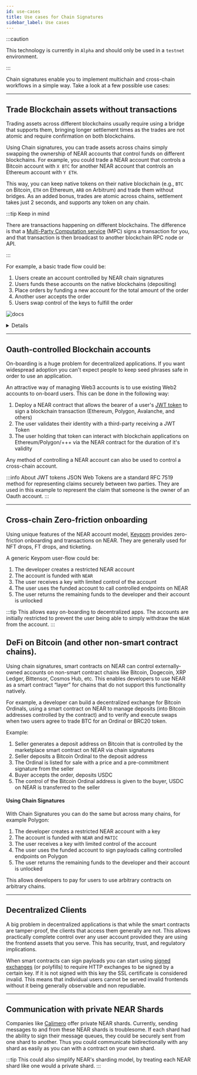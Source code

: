 ```yaml
---
id: use-cases
title: Use cases for Chain Signatures
sidebar_label: Use cases
---
```


:::caution

This technology is currently in `Alpha` and should only be used in a `testnet` environment.

:::

Chain signatures enable you to implement multichain and cross-chain workflows in a simple way.
Take a look at a few possible use cases:

---

## Trade Blockchain assets without transactions

Trading assets across different blockchains usually require using a bridge that supports them, bringing longer settlement times as the trades are not atomic and require confirmation on both blockchains.

Using Chain signatures, you can trade assets across chains simply swapping the ownership of NEAR accounts that control funds on different blockchains. For example, you could trade a NEAR account that controls a Bitcoin account with `X BTC` for another NEAR account that controls an Ethereum account with `Y ETH`.

This way, you can keep native tokens on their native blockchain (e.g., `BTC` on Bitcoin, `ETH` on Ethereum, `ARB` on Arbitrum) and trade them without bridges.
As an added bonus, trades are atomic across chains, settlement takes just 2 seconds, and supports any token on any chain.

:::tip Keep in mind

 There are transactions happening on different blockchains.
 The difference is that a [Multi-Party Computation service](../chain-signatures.md#multi-party-computation-service) (MPC) signs a transaction for you, and that transaction is then broadcast to another blockchain RPC node or API.

:::

For example, a basic trade flow could be:

1. Users create an account controlled by NEAR chain signatures
2. Users funds these accounts on the native blockchains (depositing)
3. Place orders by funding a new account for the total amount of the order
4. Another user accepts the order
5. Users swap control of the keys to fulfill the order

![docs](/docs/native-cross-chain.png)

<details>
- User A has `ETH` on the Ethereum blockchain, and wants to buy native Bitcoin
- User B wants to sell Bitcoin for Ethereum

**Steps**

1. User B, using NEAR, creates and funds a new account on Bitcoin with 1 `BTC`
2. User B, using the spot marketplace smart contract, signs a transaction to create a limit order. This transfers control of the Bitcoin account to the smart contract
3. User A creates a batch transaction with two steps
    - Creating and funding a new Ethereum account with 10 `ETH`
    - Accepting the order and atomically swapping control of the accounts
4. User A takes ownership of the Bitcoin account with 1 `BTC`, and User B takes ownership of the Ethereum account with 10 `ETH`
5. User A and B can _"withdraw"_ their asset from the order by transferring the assets to their respective _"main"_ accounts
</details>

---

## Oauth-controlled Blockchain accounts

On-boarding is a huge problem for decentralized applications. If you want widespread adoption you can't expect people to keep seed phrases safe in order to use an application.

An attractive way of managing Web3 accounts is to use existing Web2 accounts to on-board users. This can be done in the following way:

1. Deploy a NEAR contract that allows the bearer of a user's [JWT token](https://jwt.io/) to sign a blockchain transaction (Ethereum, Polygon, Avalanche, and others)
2. The user validates their identity with a third-party receiving a JWT Token
3. The user holding that token can interact with blockchain applications on Ethereum/Polygon/+++ via the NEAR contract for the duration of it's validity

Any method of controlling a NEAR account can also be used to control a cross-chain account.

:::info About JWT tokens
JSON Web Tokens are a standard RFC 7519 method for representing claims securely between two parties. They are used in this example to represent the claim that someone is the owner of an Oauth account.
:::

---

## Cross-chain Zero-friction onboarding

Using unique features of the NEAR account model, [Keypom](https://keypom.xyz/) provides zero-friction onboarding and transactions on NEAR. They are generally used for NFT drops, FT drops, and ticketing.

A generic Keypom user-flow could be: 

1. The developer creates a restricted NEAR account
2. The account is funded with `NEAR`
3. The user receives a key with limited control of the account
4. The user uses the funded account to call controlled endpoints on NEAR
5. The user returns the remaining funds to the developer and their account is unlocked

:::tip
This allows easy on-boarding to decentralized apps. The accounts are initially restricted to prevent the user being able to simply withdraw the `NEAR` from the account. 
:::

## DeFi on Bitcoin (and other non-smart contract chains). 

Using chain signatures, smart contracts on NEAR can control externally-owned accounts on non-smart contract chains like Bitcoin, Dogecoin, XRP Ledger, Bittensor, Cosmos Hub, etc. This enables developers to use NEAR as a smart contract “layer” for chains that do not support this functionality natively.

For example, a developer can build a decentralized exchange for Bitcoin Ordinals, using a smart contract on NEAR to manage deposits (into Bitcoin addresses controlled by the contract) and to verify and execute swaps when two users agree to trade BTC for an Ordinal or BRC20 token.

Example:
1. Seller generates a deposit address on Bitcoin that is controlled by the marketplace smart contract on NEAR via chain signatures
2. Seller deposits a Bitcoin Ordinal to the deposit address
3. The Ordinal is listed for sale with a price and a pre-commitment signature from the seller
4. Buyer accepts the order, deposits USDC
5. The control of the Bitcoin Ordinal address is given to the buyer, USDC on NEAR is transferred to the seller

#### Using Chain Signatures

With Chain Signatures you can do the same but across many chains, for example Polygon:

1. The developer creates a restricted NEAR account with a key
2. The account is funded with `NEAR` and `MATIC`
3. The user receives a key with limited control of the account
4. The user uses the funded account to sign payloads calling controlled endpoints on Polygon
5. The user returns the remaining funds to the developer and their account is unlocked

This allows developers to pay for users to use arbitrary contracts on arbitrary chains.

---

## Decentralized Clients

A big problem in decentralized applications is that while the smart contracts are tamper-proof, the clients that access them generally are not. This allows practically complete control over any user account provided they are using the frontend assets that you serve. This has security, trust, and regulatory implications.

When smart contracts can sign payloads you can start using [signed exchanges](https://wicg.github.io/webpackage/draft-yasskin-http-origin-signed-responses.html#name-introduction) (or polyfills) to require HTTP exchanges to be signed by a certain key. If it is not signed with this key the SSL certificate is considered invalid. This means that individual users cannot be served invalid frontends without it being generally observable and non repudiable.

---

## Communication with private NEAR Shards

Companies like [Calimero](https://www.calimero.network/) offer private NEAR shards. Currently, sending messages to and from these NEAR shards is troublesome. If each shard had the ability to sign their message queues, they could be securely sent from one shard to another. Thus you could communicate bidirectionally with any shard as easily as you can with a contract on your own shard.

:::tip
This could also simplify NEAR's sharding model, by treating each NEAR shard like one would a private shard.
:::
